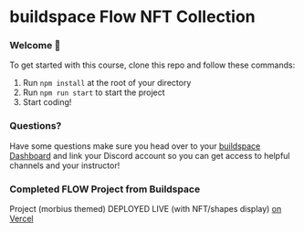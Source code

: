 # buildspace Flow NFT Collection

### **Welcome 👋**
To get started with this course, clone this repo and follow these commands:

1. Run `npm install` at the root of your directory
2. Run `npm run start` to start the project
3. Start coding!

### **Questions?**
Have some questions make sure you head over to your [buildspace Dashboard](https://buildspace.so/p/nfts-on-flow) and link your Discord account so you can get access to helpful channels and your instructor!

### Completed FLOW Project from Buildspace

Project (morbius themed) DEPLOYED LIVE (with NFT/shapes display) [on Vercel](https://flow-nft-starter-ten.vercel.app/)

